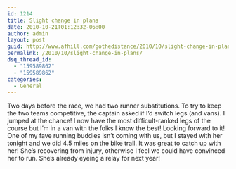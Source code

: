 ```yaml
---
id: 1214
title: Slight change in plans
date: 2010-10-21T01:12:32-06:00
author: admin
layout: post
guid: http://www.afhill.com/gothedistance/2010/10/slight-change-in-plans/
permalink: /2010/10/slight-change-in-plans/
dsq_thread_id:
  - "159589862"
  - "159589862"
categories:
  - General
---
```

Two days before the race, we had two runner substitutions. To try to keep the two teams competitive, the captain asked if I&#8217;d switch legs (and vans). I jumped at the chance! I now have the most difficult-ranked legs of the course but I&#8217;m in a van with the folks I know the best! Looking forward to it!  
One of my fave running buddies isn&#8217;t coming with us, but I stayed with her tonight and we did 4.5 miles on the bike trail. It was great to catch up with her! She&#8217;s recovering from injury, otherwise I feel we could have convinced her to run. She&#8217;s already eyeing a relay for next year!